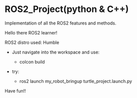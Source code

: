 # ROS2_Project(python & C++)
Implementation of all the ROS2 features and methods.

Hello there ROS2 learner!

ROS2 distro used: Humble

- Just navigate into the workspace and use:
    - colcon build

- try:
    - ros2 launch my_robot_bringup turtle_project.launch.py

Have fun!!
